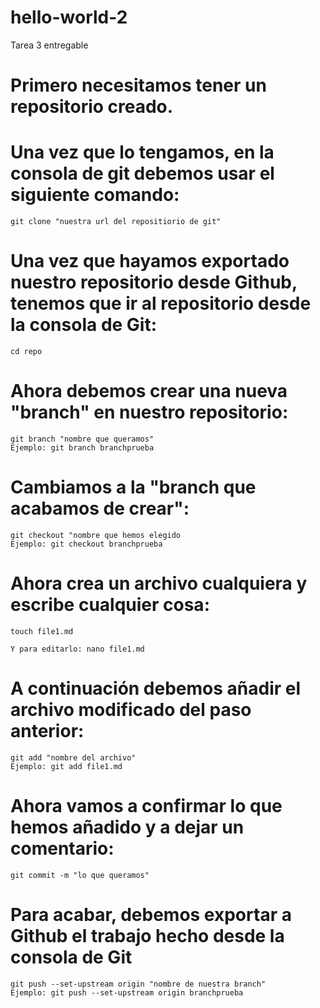# hello-world-2
Tarea 3 entregable

# Primero necesitamos tener un repositorio creado.

# Una vez que lo tengamos, en la consola de git debemos usar el siguiente comando:
    git clone "nuestra url del repositiorio de git"
   
   
# Una vez que hayamos exportado nuestro repositorio desde Github, tenemos que ir al repositorio desde la consola de Git:
    cd repo
    

# Ahora debemos crear una nueva "branch" en nuestro repositorio:
    git branch "nombre que queramos" 
    Ejemplo: git branch branchprueba
    
    
# Cambiamos a la "branch que acabamos de crear":
    git checkout "nombre que hemos elegido
    Ejemplo: git checkout branchprueba
    
    
# Ahora crea un archivo cualquiera y escribe cualquier cosa:
    touch file1.md
    
    Y para editarlo: nano file1.md
    
    
 # A continuación debemos añadir el archivo modificado del paso anterior:
    git add "nombre del archivo"
    Ejemplo: git add file1.md
    
    
 # Ahora vamos a confirmar lo que hemos añadido y a dejar un comentario:
    git commit -m "lo que queramos"
    
    
 # Para acabar, debemos exportar a Github el trabajo hecho desde la consola de Git
    git push --set-upstream origin "nombre de nuestra branch"
    Ejemplo: git push --set-upstream origin branchprueba
